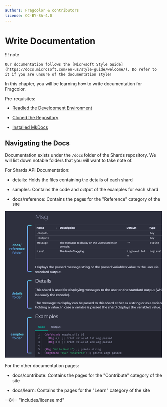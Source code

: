 ```yaml
---
authors: Fragcolor & contributors
license: CC-BY-SA-4.0
---
```


# Write Documentation

!!! note

    Our documentation follows the [Microsoft Style Guide](https://docs.microsoft.com/en-us/style-guide/welcome/). Do refer to it if you are unsure of the documentation style!

In this chapter, you will be learning how to write documentation for Fragcolor.

Pre-requisites:

- [Readied the Development Environment](../getting-started.md)

- [Cloned the Repository](../contributing-changes/#cloning-the-repository)

- [Installed MkDocs](./start-documenting.md)

## Navigating the Docs

Documentation exists under the `/docs` folder of the Shards repository. We will list down notable folders that you will want to take note of.

For Shards API Documentation:

- details: Holds the files containing the details of each shard

- samples: Contains the code and output of the examples for each shard

- docs/reference: Contains the pages for the "Reference" category of the site

![A shard's API page and their associated folders.](assets/docs-folders.png)

For the other documentation pages:

- docs/contribute: Contains the pages for the "Contribute" category of the site

- docs/learn: Contains the pages for the "Learn" category of the site


--8<-- "includes/license.md"
